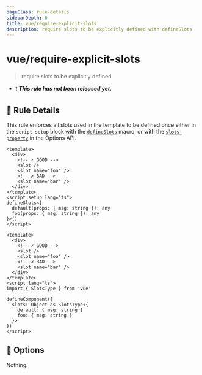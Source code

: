 ```yaml
---
pageClass: rule-details
sidebarDepth: 0
title: vue/require-explicit-slots
description: require slots to be explicitly defined with defineSlots
---
```


# vue/require-explicit-slots

> require slots to be explicitly defined

- :exclamation: <badge text="This rule has not been released yet." vertical="middle" type="error"> ***This rule has not been released yet.*** </badge>

## :book: Rule Details

This rule enforces all slots used in the template to be defined once either in the `script setup` block with the [`defineSlots`](https://vuejs.org/api/sfc-script-setup.html) macro, or with the [`slots property`](https://vuejs.org/api/options-rendering.html#slots) in the Options API.

<eslint-code-block :rules="{'vue/require-explicit-slots': ['error']}">

```vue
<template>
  <div>
    <!-- ✓ GOOD -->
    <slot />
    <slot name="foo" />
    <!-- ✗ BAD -->
    <slot name="bar" />
  </div>
</template>
<script setup lang="ts">
defineSlots<{
  default(props: { msg: string }): any
  foo(props: { msg: string }): any
}>()
</script>
```

</eslint-code-block>

<eslint-code-block :rules="{'vue/require-explicit-slots': ['error']}">

```vue
<template>
  <div>
    <!-- ✓ GOOD -->
    <slot />
    <slot name="foo" />
    <!-- ✗ BAD -->
    <slot name="bar" />
  </div>
</template>
<script lang="ts">
import { SlotsType } from 'vue'

defineComponent({
  slots: Object as SlotsType<{
    default: { msg: string }
    foo: { msg: string }
  }>
})
</script>
```

</eslint-code-block>

## :wrench: Options

Nothing.
